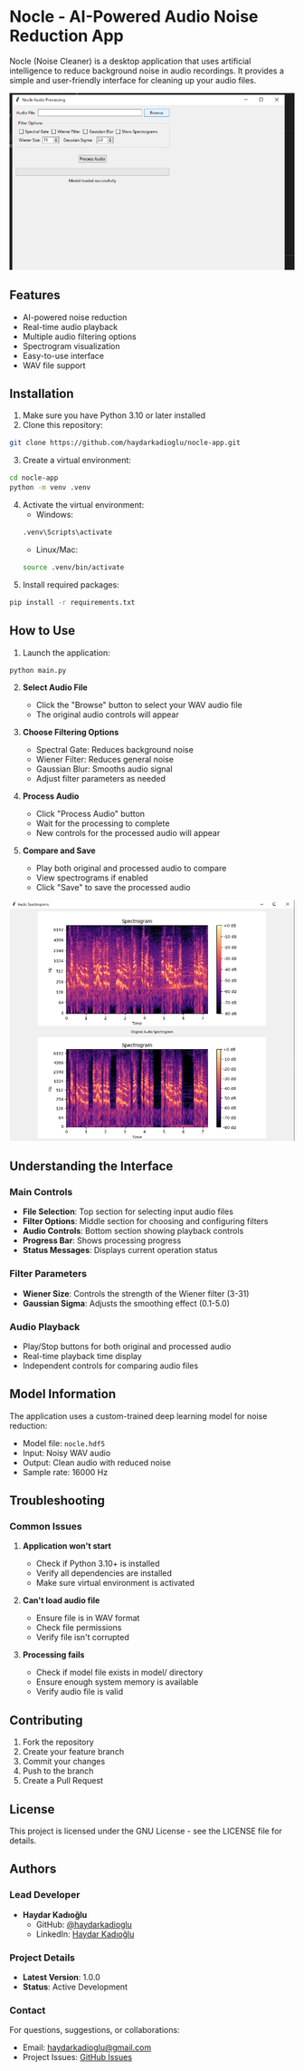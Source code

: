 # Nocle - AI-Powered Audio Noise Reduction App

Nocle (Noise Cleaner) is a desktop application that uses artificial intelligence to reduce background noise in audio recordings. It provides a simple and user-friendly interface for cleaning up your audio files.

![Main](images/1.png)



## Features

- AI-powered noise reduction
- Real-time audio playback
- Multiple audio filtering options
- Spectrogram visualization
- Easy-to-use interface
- WAV file support

## Installation

1. Make sure you have Python 3.10 or later installed
2. Clone this repository:
```bash
git clone https://github.com/haydarkadioglu/nocle-app.git
```
3. Create a virtual environment:
```bash
cd nocle-app
python -m venv .venv
```
4. Activate the virtual environment:
   - Windows:
   ```bash
   .venv\Scripts\activate
   ```
   - Linux/Mac:
   ```bash
   source .venv/bin/activate
   ```
5. Install required packages:
```bash
pip install -r requirements.txt
```

## How to Use

1. Launch the application:
```bash
python main.py
```

2. **Select Audio File**
   - Click the "Browse" button to select your WAV audio file
   - The original audio controls will appear


3. **Choose Filtering Options**
   - Spectral Gate: Reduces background noise
   - Wiener Filter: Reduces general noise
   - Gaussian Blur: Smooths audio signal
   - Adjust filter parameters as needed


4. **Process Audio**
   - Click "Process Audio" button
   - Wait for the processing to complete
   - New controls for the processed audio will appear

5. **Compare and Save**
   - Play both original and processed audio to compare
   - View spectrograms if enabled
   - Click "Save" to save the processed audio

![Spectogram](images/2.png)

## Understanding the Interface

### Main Controls
- **File Selection**: Top section for selecting input audio files
- **Filter Options**: Middle section for choosing and configuring filters
- **Audio Controls**: Bottom section showing playback controls
- **Progress Bar**: Shows processing progress
- **Status Messages**: Displays current operation status

### Filter Parameters
- **Wiener Size**: Controls the strength of the Wiener filter (3-31)
- **Gaussian Sigma**: Adjusts the smoothing effect (0.1-5.0)

### Audio Playback
- Play/Stop buttons for both original and processed audio
- Real-time playback time display
- Independent controls for comparing audio files

## Model Information

The application uses a custom-trained deep learning model for noise reduction:
- Model file: `nocle.hdf5`
- Input: Noisy WAV audio
- Output: Clean audio with reduced noise
- Sample rate: 16000 Hz

## Troubleshooting

### Common Issues

1. **Application won't start**
   - Check if Python 3.10+ is installed
   - Verify all dependencies are installed
   - Make sure virtual environment is activated

2. **Can't load audio file**
   - Ensure file is in WAV format
   - Check file permissions
   - Verify file isn't corrupted

3. **Processing fails**
   - Check if model file exists in model/ directory
   - Ensure enough system memory is available
   - Verify audio file is valid

## Contributing

1. Fork the repository
2. Create your feature branch
3. Commit your changes
4. Push to the branch
5. Create a Pull Request

## License

This project is licensed under the GNU License - see the LICENSE file for details.

## Authors

### Lead Developer
- **Haydar Kadıoğlu**
  - GitHub: [@haydarkadioglu](https://github.com/haydarkadioglu)
  - LinkedIn: [Haydar Kadıoğlu](https://www.linkedin.com/in/haydar-kadioglu/)

### Project Details
- **Latest Version**: 1.0.0
- **Status**: Active Development

### Contact
For questions, suggestions, or collaborations:
- Email: haydarkadioglu@gmail.com
- Project Issues: [GitHub Issues](https://github.com/haydarkadioglu/nocle-app/issues)

